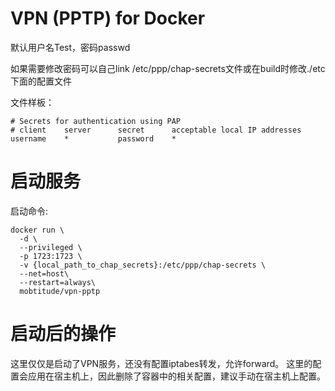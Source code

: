 # VPN (PPTP) for Docker

默认用户名Test，密码passwd

如果需要修改密码可以自己link /etc/ppp/chap-secrets文件或在build时修改./etc下面的配置文件

文件样板：

````
# Secrets for authentication using PAP
# client    server      secret      acceptable local IP addresses
username    *           password    *
````


# 启动服务

启动命令:

````
docker run \
  -d \
  --privileged \
  -p 1723:1723 \
  -v {local_path_to_chap_secrets}:/etc/ppp/chap-secrets \
  --net=host\
  --restart=always\
  mobtitude/vpn-pptp
````

# 启动后的操作

这里仅仅是启动了VPN服务，还没有配置iptabes转发，允许forward。
这里的配置会应用在宿主机上，因此删除了容器中的相关配置，建议手动在宿主机上配置。

